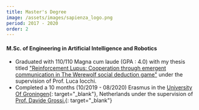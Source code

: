 ```yaml
---
title: Master's Degree
image: /assets/images/sapienza_logo.png
period: 2017 - 2020
order: 2
---
```

#### M.Sc. of Engineering in Artificial Intelligence and Robotics

- Graduated with 110/110 Magna cum laude (GPA : 4.0) with my thesis titled ["Reinforcement Lupus: Cooperation through emergent communication in The Werewolf social deduction game"](https://github.com/nicofirst1/rl_werewolf/blob/master/Resources/thesis.pdf) under the supervision of Prof. Luca Iocchi.
- Completed a 10 months (10/2019 - 08/2020) Erasmus in the [University Of Groningen](https://www.rug.nl/){: target="_blank"}, Netherlands under the supervision of [Prof. Davide Grossi.](https://davidegrossi.me/){: target="_blank"}

